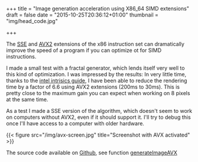 +++
title = "Image generation acceleration using X86_64 SIMD extensions"
draft = false
date = "2015-10-25T20:36:12+01:00"
thumbnail = "img/head_code.jpg"

+++

The [SSE](https://en.wikipedia.org/wiki/Streaming_SIMD_Extensions) and [AVX2](https://en.wikipedia.org/wiki/Advanced_Vector_Extensions)
extensions of the x86 instruction set can dramatically improve the speed of a program if you can optimize ot for SIMD instructions.

I made a small test with a fractal generator, which lends itself very well to this kind of optimization. I was impressed by the results:
In very little time, thanks to the [intel intrisics guide](https://software.intel.com/sites/landingpage/IntrinsicsGuide/), I have been able
to reduce the rendering time by a factor of 6.6 using AVX2 extensions (200ms to 30ms). This is pretty close to the maximum gain you 
can expect when working on 8 pixels at the same time.

As a test I made a SSE version of the algorithm, which doesn't seem to work on computers without AVX2, even if it should support it.
I'll try to debug this once I'll have access to a computer with older hardware.

{{< figure src="/img/avx-screen.jpg" title="Screenshot with AVX activated" >}}


The source code available on [Github](https://github.com/Blizarre/fractVect), see function 
[generateImageAVX](https://github.com/Blizarre/fractVect/blob/master/main.cpp#L199")
